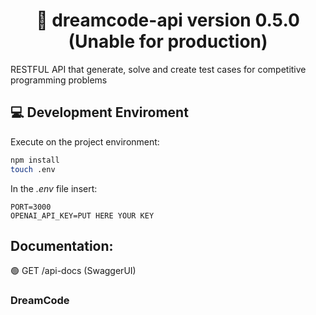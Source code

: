 <h1 align="center"> 🔐 dreamcode-api version 0.5.0 (Unable for production) </h1>

RESTFUL API that generate, solve and create test cases for competitive programming problems

## 💻 Development Enviroment

Execute on the project environment:
```sh
npm install
touch .env
```

In the *.env* file insert:
```
PORT=3000
OPENAI_API_KEY=PUT HERE YOUR KEY
```
## Documentation: 
🟢 GET /api-docs (SwaggerUI)

  ### DreamCode
